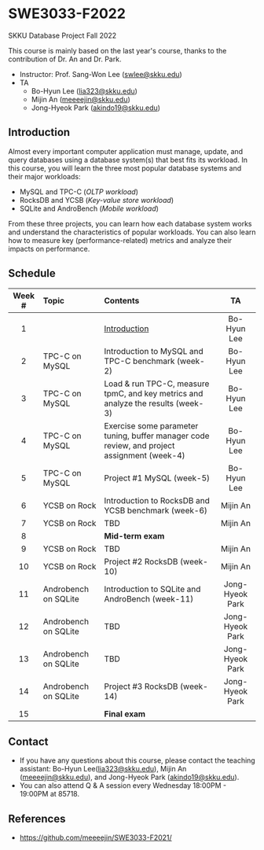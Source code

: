 # SWE3033-F2022
SKKU Database Project Fall 2022

This course is mainly based on the last year's course, thanks to the contribution of Dr. An and Dr. Park.

- Instructor: Prof. Sang-Won Lee (swlee@skku.edu)
- TA
    - Bo-Hyun Lee (lia323@skku.edu)
    - Mijin An (meeeejin@skku.edu)
    - Jong-Hyeok Park (akindo19@skku.edu)

## Introduction

Almost every important computer application must manage, update, and query databases using a database system(s) that best fits its workload. In this course, you will learn the three most popular database systems and their major workloads:

- MySQL and TPC-C (*OLTP workload*)
- RocksDB and YCSB (*Key-value store workload*)
- SQLite and AndroBench (*Mobile workload*)

From these three projects, you can learn how each database system works and understand the characteristics of popular workloads. You can also learn how to measure key (performance-related) metrics and analyze their impacts on performance.

## Schedule

| Week # | Topic              | Contents    | TA     |
| :----: | :----------------- |:----------- | :----: |
| 1      | | [Introduction](https://github.com/meeeejin/SWE3033-F2021/tree/main/week-1) | Bo-Hyun Lee |
| 2      | TPC-C on MySQL  |Introduction to MySQL and TPC-C benchmark (week-2) | Bo-Hyun Lee |
| 3      | TPC-C on MySQL  |Load & run TPC-C, measure tpmC, and key metrics and analyze the results (week-3) | Bo-Hyun Lee |
| 4      | TPC-C on MySQL |Exercise some parameter tuning, buffer manager code review, and project assignment (week-4) | Bo-Hyun Lee |
| 5      | TPC-C on MySQL |Project #1 MySQL (week-5) | Bo-Hyun Lee |
| 6      | YCSB on Rock  |Introduction to RocksDB and YCSB benchmark (week-6) | Mijin An |
| 7      | YCSB on Rock  | TBD | Mijin An |
| 8      | | **Mid-term exam** |  |
| 9      | YCSB on Rock |TBD | Mijin An |
| 10     | YCSB on Rock |Project #2 RocksDB (week-10) | Mijin An |
| 11     | Androbench on SQLite |Introduction to SQLite and AndroBench (week-11) | Jong-Hyeok Park |
| 12     | Androbench on SQLite | TBD | Jong-Hyeok Park |
| 13     | Androbench on SQLite | TBD | Jong-Hyeok Park |
| 14     | Androbench on SQLite | Project #3 RocksDB (week-14) | Jong-Hyeok Park |
| 15     | | **Final exam** |  |

## Contact

- If you have any questions about this course, please contact the teaching assistant: Bo-Hyun Lee(lia323@skku.edu), Mijin An (meeeejin@skku.edu), and Jong-Hyeok Park (akindo19@skku.edu).
- You can also attend Q & A session every Wednesday 18:00PM - 19:00PM at 85718.

## References
- https://github.com/meeeejin/SWE3033-F2021/

